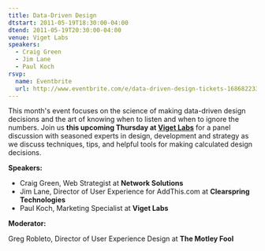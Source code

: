 ```yaml
---
title: Data-Driven Design
dtstart: 2011-05-19T18:30:00-04:00
dtend: 2011-05-19T20:30:00-04:00
venue: Viget Labs
speakers:
  - Craig Green
  - Jim Lane
  - Paul Koch
rsvp:
  name: Eventbrite
  url: http://www.eventbrite.com/e/data-driven-design-tickets-1686822331
---
```


This month's event focuses on the science of making data-driven design decisions and the art of knowing when to listen and when to ignore the numbers. Join us **this upcoming Thursday at [Viget Labs](http://www.viget.com/)** for a panel discussion with seasoned experts in design, development and strategy as we discuss techniques, tips, and helpful tools for making calculated design decisions.

**Speakers:**

- Craig Green, Web Strategist at **Network Solutions**
- Jim Lane, Director of User Experience for AddThis.com at **Clearspring Technologies**
- Paul Koch, Marketing Specialist at **Viget Labs**

**Moderator:**

Greg Robleto, Director of User Experience Design at **The Motley Fool**